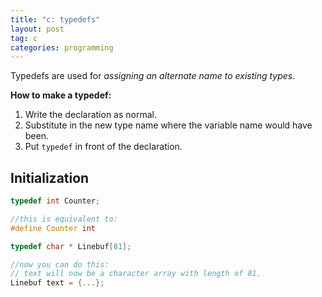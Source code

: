 ```yaml
---
title: "c: typedefs"
layout: post
tag: c
categories: programming
---
```


Typedefs are used for *assigning an alternate name to existing types*. 

**How to make a typedef:**
1. Write the declaration as normal.
2. Substitute in the new type name where the variable name would have been.
3. Put `typedef` in front of the declaration.

## **Initialization**
```c
typedef int Counter;

//this is equivalent to:
#define Counter int
```

```c
typedef char * Linebuf[81];

//now you can do this:
// text will now be a character array with length of 81.
Linebuf text = {...};
```
